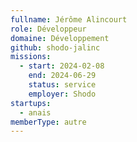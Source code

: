 ```yaml
---
fullname: Jérôme Alincourt
role: Développeur
domaine: Développement
github: shodo-jalinc
missions:
  - start: 2024-02-08
    end: 2024-06-29
    status: service
    employer: Shodo
startups:
  - anais
memberType: autre
---
```


